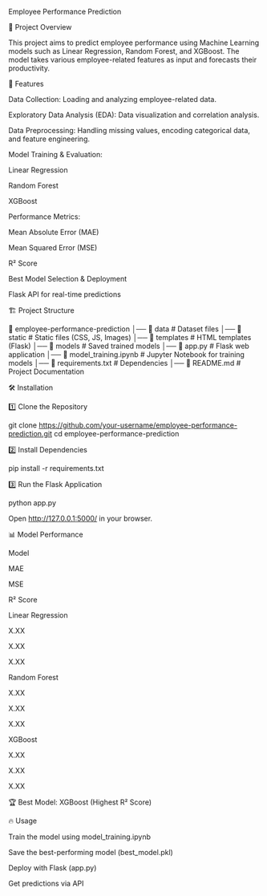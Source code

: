 Employee Performance Prediction

📌 Project Overview

This project aims to predict employee performance using Machine Learning models such as Linear Regression, Random Forest, and XGBoost. The model takes various employee-related features as input and forecasts their productivity.

🚀 Features

Data Collection: Loading and analyzing employee-related data.

Exploratory Data Analysis (EDA): Data visualization and correlation analysis.

Data Preprocessing: Handling missing values, encoding categorical data, and feature engineering.

Model Training & Evaluation:

Linear Regression

Random Forest

XGBoost

Performance Metrics:

Mean Absolute Error (MAE)

Mean Squared Error (MSE)

R² Score

Best Model Selection & Deployment

Flask API for real-time predictions

🏗️ Project Structure

📂 employee-performance-prediction
│── 📂 data                     # Dataset files
│── 📂 static                   # Static files (CSS, JS, Images)
│── 📂 templates                # HTML templates (Flask)
│── 📂 models                   # Saved trained models
│── 📜 app.py                   # Flask web application
│── 📜 model_training.ipynb      # Jupyter Notebook for training models
│── 📜 requirements.txt          # Dependencies
│── 📜 README.md                 # Project Documentation

🛠️ Installation

1️⃣ Clone the Repository

git clone https://github.com/your-username/employee-performance-prediction.git
cd employee-performance-prediction

2️⃣ Install Dependencies

pip install -r requirements.txt

3️⃣ Run the Flask Application

python app.py

Open http://127.0.0.1:5000/ in your browser.

📊 Model Performance

Model

MAE

MSE

R² Score

Linear Regression

X.XX

X.XX

X.XX

Random Forest

X.XX

X.XX

X.XX

XGBoost

X.XX

X.XX

X.XX

🏆 Best Model: XGBoost (Highest R² Score)

🔥 Usage

Train the model using model_training.ipynb

Save the best-performing model (best_model.pkl)

Deploy with Flask (app.py)

Get predictions via API
